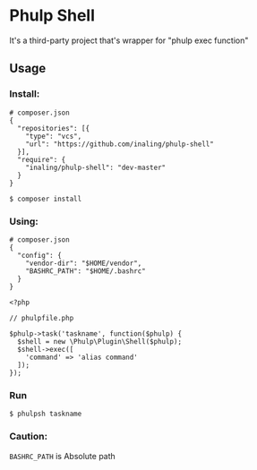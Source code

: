 # Phulp Shell

It's a third-party project that's wrapper for "phulp exec function"

## Usage

### Install:

```
# composer.json
{
  "repositories": [{
    "type": "vcs",
    "url": "https://github.com/inaling/phulp-shell"
  }],
  "require": {
    "inaling/phulp-shell": "dev-master"
  }
}
```

```
$ composer install
```

### Using:

```
# composer.json
{
  "config": {
    "vendor-dir": "$HOME/vendor",
    "BASHRC_PATH": "$HOME/.bashrc"
  }
}
```

```
<?php

// phulpfile.php

$phulp->task('taskname', function($phulp) {
  $shell = new \Phulp\Plugin\Shell($phulp);
  $shell->exec([
    'command' => 'alias command'
  ]);
});
```

### Run

```
$ phulpsh taskname
```

### Caution:

``BASHRC_PATH`` is Absolute path
